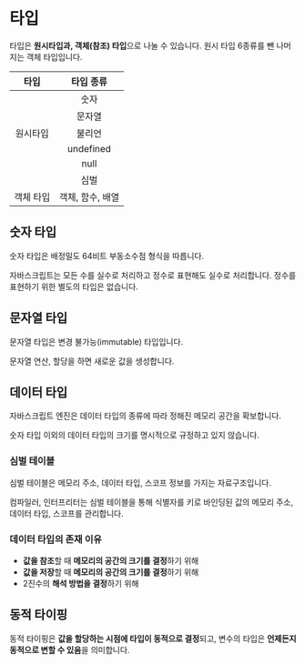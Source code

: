 # 타입

타입은 **원시타입과, 객체(참조) 타입**으로 나눌 수 있습니다. 원시 타입 6종류를 뺀 나머지는 객체 타입입니다.

|타입|타입 종류|
|:-:|:-:|
||숫자|
||문자열|
|원시타입|불리언|
||undefined|
||null|
||심벌|
|객체 타입|객체, 함수, 배열|

## 숫자 타입

숫자 타입은 배정밀도 64비트 부동소수점 형식을 따릅니다.

자바스크립트는 모든 수를 실수로 처리하고 정수로 표현해도 실수로 처리합니다. 정수를 표현하기 위한 별도의 타입은 없습니다.

## 문자열 타입

문자열 타입은 변경 불가능(immutable) 타입입니다.

문자열 연산, 할당을 하면 새로운 값을 생성합니다.

## 데이터 타입

자바스크립트 엔진은 데이터 타입의 종류에 따라 정해진 메모리 공간을 확보합니다.

숫자 타입 이외의 데이터 타입의 크기를 명시적으로 규정하고 있지 않습니다.

### 심벌 테이블

심벌 테이블은 메모리 주소, 데이터 타입, 스코프 정보를 가지는 자료구조입니다.

컴파일러, 인터프리터는 심벌 테이블을 통해 식별자를 키로 바인딩된 값의 메모리 주소, 데이터 타입, 스코프를 관리합니다.

### 데이터 타입의 존재 이유

- **값을 참조**할 때 **메모리의 공간의 크기를 결정**하기 위해
- **값을 저장**할 때 **메모리의 공간의 크기를 결정**하기 위해
- 2진수의 **해석 방법을 결정**하기 위해

## 동적 타이핑

동적 타이핑은 **값을 할당하는 시점에 타입이 동적으로 결정**되고, 변수의 타입은 **언제든지 동적으로 변할 수 있음**을 의미합니다.

